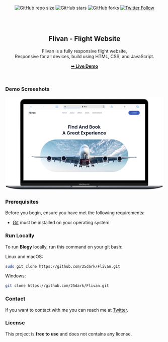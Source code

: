 <div align="center">
  
  ![GitHub repo size](https://img.shields.io/github/repo-size/25dark/Flivan)
  ![GitHub stars](https://img.shields.io/github/stars/25dark/Flivan?style=social)
  ![GitHub forks](https://img.shields.io/github/forks/25dark/Flivan?style=social)
[![Twitter Follow](https://img.shields.io/twitter/follow/djbonesgh_?style=social)](https://twitter.com/intent/follow?screen_name=djbonesgh)
  

  <br />
  <br />

  <h2 align="center">Flivan - Flight Website</h2>

  Flivan is a fully responsive flight website, <br />Responsive for all devices, build using HTML, CSS, and JavaScript.

  <a href="https://25dark.github.io/Flivan"><strong>➥ Live Demo</strong></a>

</div>

<br />

### Demo Screeshots

![Flivan Desktop Demo](./readme-images/desktop.png "Desktop Demo")

### Prerequisites

Before you begin, ensure you have met the following requirements:

* [Git](https://git-scm.com/downloads "Download Git") must be installed on your operating system.

### Run Locally

To run **Blogy** locally, run this command on your git bash:

Linux and macOS:

```bash
sudo git clone https://github.com/25dark/Flivan.git
```

Windows:

```bash
git clone https://github.com/25dark/Flivan.git
```

### Contact

If you want to contact with me you can reach me at [Twitter](https://www.twitter.com/djbonesgh).

### License

This project is **free to use** and does not contains any license.
